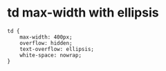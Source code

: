 # td max-width with ellipsis

```
td {
    max-width: 400px;
    overflow: hidden;
    text-overflow: ellipsis;
    white-space: nowrap;
}
```